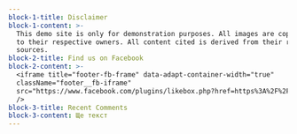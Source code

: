 ```yaml
---
block-1-title: Disclaimer
block-1-content: >-
  This demo site is only for demonstration purposes. All images are copyrighted
  to their respective owners. All content cited is derived from their respective
  sources.
block-2-title: Find us on Facebook
block-2-content: >-
  <iframe title="footer-fb-frame" data-adapt-container-width="true"
  className="footer__fb-iframe"
  src="https://www.facebook.com/plugins/likebox.php?href=https%3A%2F%2Fwww.facebook.com%2Fjustanswer&amp;height=160&amp;colorscheme=light&amp;show_faces=true&amp;header=false&amp;stream=false&amp;show_border=false&amp;appId=277746385587789"
  />
block-3-title: Recent Comments
block-3-content: Ще текст
---
```



